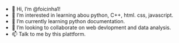 - 👋 Hi, I’m @foicinha1!
- 👀 I’m interested in learning abou python, C++, html. css, javascript.
- 🌱 I’m currently learning python documentation.
- 💞️ I’m looking to collaborate on web devlopment and data analysis.
- 📫 Talk to me by this plattform.

<!---
foicinha1/foicinha1 is a ✨ special ✨ repository because its `README.md` (this file) appears on your GitHub profile.
You can click the Preview link to take a look at your changes.
--->
